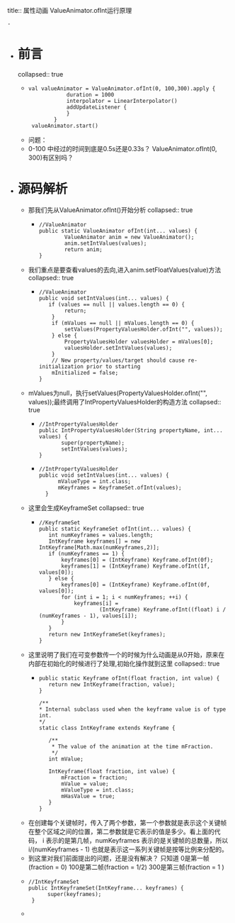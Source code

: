 title:: 属性动画 ValueAnimator.ofInt运行原理

	-
- # 前言
  collapsed:: true
	- ```
	  val valueAnimator = ValueAnimator.ofInt(0, 100,300).apply {
	              duration = 1000
	              interpolator = LinearInterpolator()
	              addUpdateListener {
	              }
	          }
	   valueAnimator.start()
	  ```
	- 问题：
	- 0-100 中经过的时间到底是0.5s还是0.33s？
	  ValueAnimator.ofInt(0, 300)有区别吗？
- # 源码解析
	- 那我们先从ValueAnimator.ofInt()开始分析
	  collapsed:: true
		- ```
		  //ValueAnimator
		  public static ValueAnimator ofInt(int... values) {
		          ValueAnimator anim = new ValueAnimator();
		          anim.setIntValues(values);
		          return anim;
		  }
		  ```
	- 我们重点是要查看values的去向,进入anim.setFloatValues(value)方法
	  collapsed:: true
		- ```
		  //ValueAnimator
		  public void setIntValues(int... values) {
		     if (values == null || values.length == 0) {
		          return;
		      }
		      if (mValues == null || mValues.length == 0) {
		          setValues(PropertyValuesHolder.ofInt("", values));
		      } else {
		          PropertyValuesHolder valuesHolder = mValues[0];
		          valuesHolder.setIntValues(values);
		      }
		      // New property/values/target should cause re-initialization prior to starting
		      mInitialized = false;
		  } 
		  ```
	- mValues为null，执行setValues(PropertyValuesHolder.ofInt("", values));最终调用了IntPropertyValuesHolder的构造方法
	  collapsed:: true
		- ```
		  //IntPropertyValuesHolder
		  public IntPropertyValuesHolder(String propertyName, int... values) {
		         super(propertyName);
		         setIntValues(values);
		  }
		  ```
		- ```
		  //IntPropertyValuesHolder
		  public void setIntValues(int... values) {
		        mValueType = int.class;
		        mKeyframes = KeyframeSet.ofInt(values);
		    }
		  ```
	- 这里会生成KeyframeSet
	  collapsed:: true
		- ```
		  //KeyframeSet
		  public static KeyframeSet ofInt(int... values) {
		     int numKeyframes = values.length;
		     IntKeyframe keyframes[] = new IntKeyframe[Math.max(numKeyframes,2)];
		     if (numKeyframes == 1) {
		         keyframes[0] = (IntKeyframe) Keyframe.ofInt(0f);
		         keyframes[1] = (IntKeyframe) Keyframe.ofInt(1f, values[0]);
		     } else {
		         keyframes[0] = (IntKeyframe) Keyframe.ofInt(0f, values[0]);
		         for (int i = 1; i < numKeyframes; ++i) {
		             keyframes[i] =
		                     (IntKeyframe) Keyframe.ofInt((float) i / (numKeyframes - 1), values[i]);
		         }
		     }
		     return new IntKeyframeSet(keyframes);
		  }
		  ```
	- 这里说明了我们在可变参数传一个的时候为什么动画是从0开始，原来在内部在初始化的时候进行了处理,初始化操作就到这里
	  collapsed:: true
		- ```
		  public static Keyframe ofInt(float fraction, int value) {
		     return new IntKeyframe(fraction, value);
		  }
		  
		  /**
		  * Internal subclass used when the keyframe value is of type int.
		  */
		  static class IntKeyframe extends Keyframe {
		  
		     /**
		      * The value of the animation at the time mFraction.
		      */
		     int mValue;
		  
		     IntKeyframe(float fraction, int value) {
		         mFraction = fraction;
		         mValue = value;
		         mValueType = int.class;
		         mHasValue = true;
		     }
		  }
		  ```
	- 在创建每个关键帧时，传入了两个参数，第一个参数就是表示这个关键帧在整个区域之间的位置，第二参数就是它表示的值是多少。看上面的代码， i 表示的是第几帧，numKeyframes 表示的是关键帧的总数量，所以 i/(numKeyframes - 1) 也就是表示这一系列关键帧是按等比例来分配的。
	- 到这里对我们前面提出的问题，还是没有解决？
	  只知道
	  0是第一帧(fraction = 0)
	  100是第二帧(fraction = 1/2)
	  300是第三帧(fraction = 1 )
	- ```
	  //IntKeyframeSet 
	  public IntKeyframeSet(IntKeyframe... keyframes) {
	        super(keyframes);
	   }
	  ```
	-